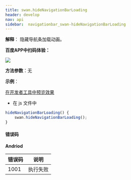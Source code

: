 ```yaml
---
title: swan.hideNavigationBarLoading
header: develop
nav: api
sidebar:  navigationbar_swan-hideNavigationBarLoading
---
```




**解释**： 隐藏导航条加载动画。

**百度APP中扫码体验：**

<img src="https://b.bdstatic.com/miniapp/assets/images/doc_demo/navigationBarLoading.png"  class="demo-qrcode-image" />


**方法参数**：无

**示例**：

<a href="swanide://fragment/c4a65ff2c078e16699cc67084b4e842f1569465767383" title="在开发者工具中预览效果" target="_self">在开发者工具中预览效果</a>


* 在 js 文件中

```js
hideNavigationBarLoading() {
    swan.hideNavigationBarLoading();
}
```
#### 错误码

**Andriod**

|错误码|说明|
|--|--|
|1001|执行失败   |

